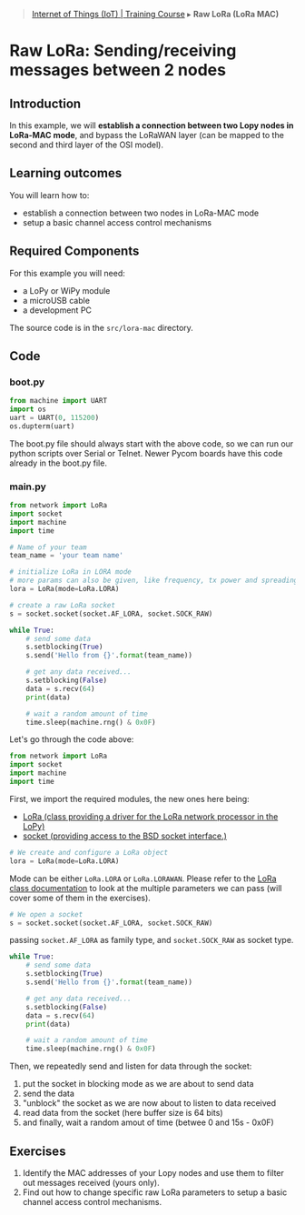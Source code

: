 > [Internet of Things (IoT) | Training Course](lora-mac.md) ▸ **Raw LoRa (LoRa MAC)**

# Raw LoRa: Sending/receiving messages between 2 nodes

## Introduction
In this example, we will **establish a connection between two Lopy nodes in LoRa-MAC mode**, and bypass the LoRaWAN layer (can be mapped to the second and third layer of the OSI model). 

## Learning outcomes

You will learn how to:
* establish a connection between two nodes in LoRa-MAC mode
* setup a basic channel access control mechanisms

## Required Components

For this example you will need:

- a LoPy or WiPy module
- a microUSB cable
- a development PC

The source code is in the `src/lora-mac` directory.

## Code

### boot.py
```python
from machine import UART
import os
uart = UART(0, 115200)
os.dupterm(uart)
```

The boot.py file should always start with the above code, so we can run our python scripts over Serial or Telnet. Newer Pycom boards have this code already in the boot.py file.

### main.py
```python
from network import LoRa
import socket
import machine
import time

# Name of your team
team_name = 'your team name'

# initialize LoRa in LORA mode
# more params can also be given, like frequency, tx power and spreading factor
lora = LoRa(mode=LoRa.LORA)

# create a raw LoRa socket
s = socket.socket(socket.AF_LORA, socket.SOCK_RAW)

while True:
    # send some data
    s.setblocking(True)
    s.send('Hello from {}'.format(team_name))

    # get any data received...
    s.setblocking(False)
    data = s.recv(64)
    print(data)

    # wait a random amount of time
    time.sleep(machine.rng() & 0x0F)
```

Let's go through the code above:

```python
from network import LoRa
import socket
import machine
import time
```
First, we import the required modules, the new ones here being:

* [LoRa (class providing a driver for the LoRa network processor in the LoPy)](https://docs.pycom.io/chapter/firmwareapi/pycom/network/lora.html)
* [socket (providing access to the BSD socket interface.)](https://docs.pycom.io/chapter/firmwareapi/micropython/usocket.html)


```python
# We create and configure a LoRa object
lora = LoRa(mode=LoRa.LORA)
```
Mode can be either `LoRa.LORA` or `LoRa.LORAWAN`. Please refer to the [LoRa class documentation](https://docs.pycom.io/chapter/firmwareapi/pycom/network/lora.html) to look at the multiple parameters we can pass (will cover some of them in the exercises).


```python
# We open a socket
s = socket.socket(socket.AF_LORA, socket.SOCK_RAW)
```
passing `socket.AF_LORA` as family type, and `socket.SOCK_RAW` as socket type.


```python
while True:
    # send some data
    s.setblocking(True)
    s.send('Hello from {}'.format(team_name))

    # get any data received...
    s.setblocking(False)
    data = s.recv(64)
    print(data)

    # wait a random amount of time
    time.sleep(machine.rng() & 0x0F)
```
Then, we repeatedly send and listen for data through the socket:
1. put the socket in blocking mode as we are about to send data
2. send the data
3. "unblock" the socket as we are now about to listen to data received
4. read data from the socket (here buffer size is 64 bits)
5. and finally, wait a random amout of time (betwee 0 and 15s - 0x0F)




## Exercises
1. Identify the MAC addresses of your Lopy nodes and use them to filter out messages received (yours only).
2. Find out how to change specific raw LoRa parameters to setup a basic channel access control mechanisms.
